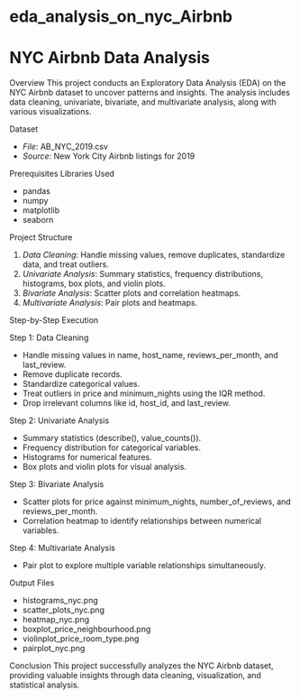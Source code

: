 # eda_analysis_on_nyc_Airbnb
# NYC Airbnb Data Analysis

Overview
This project conducts an Exploratory Data Analysis (EDA) on the NYC Airbnb dataset to uncover patterns and insights. The analysis includes data cleaning, univariate, bivariate, and multivariate analysis, along with various visualizations.

Dataset
- *File*: AB_NYC_2019.csv
- *Source*: New York City Airbnb listings for 2019

Prerequisites
Libraries Used
- pandas
- numpy
- matplotlib
- seaborn

 Project Structure
1. *Data Cleaning*: Handle missing values, remove duplicates, standardize data, and treat outliers.
2. *Univariate Analysis*: Summary statistics, frequency distributions, histograms, box plots, and violin plots.
3. *Bivariate Analysis*: Scatter plots and correlation heatmaps.
4. *Multivariate Analysis*: Pair plots and heatmaps.

Step-by-Step Execution

 Step 1: Data Cleaning
- Handle missing values in name, host_name, reviews_per_month, and last_review.
- Remove duplicate records.
- Standardize categorical values.
- Treat outliers in price and minimum_nights using the IQR method.
- Drop irrelevant columns like id, host_id, and last_review.

 Step 2: Univariate Analysis
- Summary statistics (describe(), value_counts()).
- Frequency distribution for categorical variables.
- Histograms for numerical features.
- Box plots and violin plots for visual analysis.

Step 3: Bivariate Analysis
- Scatter plots for price against minimum_nights, number_of_reviews, and reviews_per_month.
- Correlation heatmap to identify relationships between numerical variables.

Step 4: Multivariate Analysis
- Pair plot to explore multiple variable relationships simultaneously.

Output Files
- histograms_nyc.png
- scatter_plots_nyc.png
- heatmap_nyc.png
- boxplot_price_neighbourhood.png
- violinplot_price_room_type.png
- pairplot_nyc.png


Conclusion
This project successfully analyzes the NYC Airbnb dataset, providing valuable insights through data cleaning, visualization, and statistical analysis.
